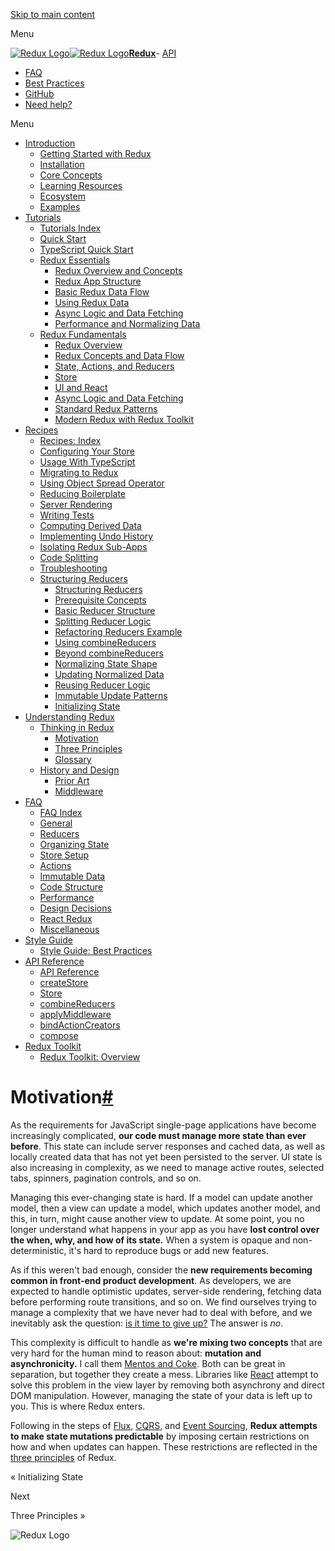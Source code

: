 <a href="#main" class="skipToContent_1oUP">Skip to main content</a>

Menu

<a href="../../index.html" class="navbar__brand"><img src="../../../d33wubrfki0l68.cloudfront.net/0834d0215db51e91525a25acf97433051f280f2f/c30f5/img/redux.svg" alt="Redux Logo" class="themedImage_1VuW themedImage--light_3UqQ navbar__logo" /><img src="../../../d33wubrfki0l68.cloudfront.net/0834d0215db51e91525a25acf97433051f280f2f/c30f5/img/redux.svg" alt="Redux Logo" class="themedImage_1VuW themedImage--dark_hz6m navbar__logo" /><strong>Redux</strong></a>- <a href="../../api/api-reference.html" class="menu__link">API</a>
- <a href="../../faq.html" class="menu__link">FAQ</a>
- <a href="../../style-guide/style-guide.html" class="menu__link">Best Practices</a>
- <a href="../../../github.com/reduxjs/redux.html" class="menu__link">GitHub</a>
- <a href="../../introduction/getting-started.html#help-and-discussion" class="menu__link">Need help?</a>

Menu

- <a href="#!" class="menu__link menu__link--sublist">Introduction</a>
  - <a href="../../introduction/getting-started.html" class="menu__link">Getting Started with Redux</a>
  - <a href="../../introduction/installation.html" class="menu__link">Installation</a>
  - <a href="../../introduction/core-concepts.html" class="menu__link">Core Concepts</a>
  - <a href="../../introduction/learning-resources.html" class="menu__link">Learning Resources</a>
  - <a href="../../introduction/ecosystem.html" class="menu__link">Ecosystem</a>
  - <a href="../../introduction/examples.html" class="menu__link">Examples</a>
- <a href="#!" class="menu__link menu__link--sublist">Tutorials</a>
  - <a href="../../tutorials/index.html" class="menu__link">Tutorials Index</a>
  - <a href="../../tutorials/quick-start.html" class="menu__link">Quick Start</a>
  - <a href="../../tutorials/typescript-quick-start.html" class="menu__link">TypeScript Quick Start</a>
  - <a href="#!" class="menu__link menu__link--sublist">Redux Essentials</a>
    - <a href="../../tutorials/essentials/part-1-overview-concepts.html" class="menu__link">Redux Overview and Concepts</a>
    - <a href="../../tutorials/essentials/part-2-app-structure.html" class="menu__link">Redux App Structure</a>
    - <a href="../../tutorials/essentials/part-3-data-flow.html" class="menu__link">Basic Redux Data Flow</a>
    - <a href="../../tutorials/essentials/part-4-using-data.html" class="menu__link">Using Redux Data</a>
    - <a href="../../tutorials/essentials/part-5-async-logic.html" class="menu__link">Async Logic and Data Fetching</a>
    - <a href="../../tutorials/essentials/part-6-performance-normalization.html" class="menu__link">Performance and Normalizing Data</a>
  - <a href="#!" class="menu__link menu__link--sublist">Redux Fundamentals</a>
    - <a href="../../tutorials/fundamentals/part-1-overview.html" class="menu__link">Redux Overview</a>
    - <a href="../../tutorials/fundamentals/part-2-concepts-data-flow.html" class="menu__link">Redux Concepts and Data Flow</a>
    - <a href="../../tutorials/fundamentals/part-3-state-actions-reducers.html" class="menu__link">State, Actions, and Reducers</a>
    - <a href="../../tutorials/fundamentals/part-4-store.html" class="menu__link">Store</a>
    - <a href="../../tutorials/fundamentals/part-5-ui-react.html" class="menu__link">UI and React</a>
    - <a href="../../tutorials/fundamentals/part-6-async-logic.html" class="menu__link">Async Logic and Data Fetching</a>
    - <a href="../../tutorials/fundamentals/part-7-standard-patterns.html" class="menu__link">Standard Redux Patterns</a>
    - <a href="../../tutorials/fundamentals/part-8-modern-redux.html" class="menu__link">Modern Redux with Redux Toolkit</a>
- <a href="#!" class="menu__link menu__link--sublist">Recipes</a>
  - <a href="../../recipes/recipe-index.html" class="menu__link">Recipes: Index</a>
  - <a href="../../recipes/configuring-your-store.html" class="menu__link">Configuring Your Store</a>
  - <a href="../../recipes/usage-with-typescript.html" class="menu__link">Usage With TypeScript</a>
  - <a href="../../recipes/migrating-to-redux.html" class="menu__link">Migrating to Redux</a>
  - <a href="../../recipes/using-object-spread-operator.html" class="menu__link">Using Object Spread Operator</a>
  - <a href="../../recipes/reducing-boilerplate.html" class="menu__link">Reducing Boilerplate</a>
  - <a href="../../recipes/server-rendering.html" class="menu__link">Server Rendering</a>
  - <a href="../../recipes/writing-tests.html" class="menu__link">Writing Tests</a>
  - <a href="../../recipes/computing-derived-data.html" class="menu__link">Computing Derived Data</a>
  - <a href="../../recipes/implementing-undo-history.html" class="menu__link">Implementing Undo History</a>
  - <a href="../../recipes/isolating-redux-sub-apps.html" class="menu__link">Isolating Redux Sub-Apps</a>
  - <a href="../../recipes/code-splitting.html" class="menu__link">Code Splitting</a>
  - <a href="../../recipes/troubleshooting.html" class="menu__link">Troubleshooting</a>
  - <a href="#!" class="menu__link menu__link--sublist">Structuring Reducers</a>
    - <a href="../../recipes/structuring-reducers/structuring-reducers.html" class="menu__link">Structuring Reducers</a>
    - <a href="../../recipes/structuring-reducers/prerequisite-concepts.html" class="menu__link">Prerequisite Concepts</a>
    - <a href="../../recipes/structuring-reducers/basic-reducer-structure.html" class="menu__link">Basic Reducer Structure</a>
    - <a href="../../recipes/structuring-reducers/splitting-reducer-logic.html" class="menu__link">Splitting Reducer Logic</a>
    - <a href="../../recipes/structuring-reducers/refactoring-reducer-example.html" class="menu__link">Refactoring Reducers Example</a>
    - <a href="../../recipes/structuring-reducers/using-combinereducers.html" class="menu__link">Using combineReducers</a>
    - <a href="../../recipes/structuring-reducers/beyond-combinereducers.html" class="menu__link">Beyond combineReducers</a>
    - <a href="../../recipes/structuring-reducers/normalizing-state-shape.html" class="menu__link">Normalizing State Shape</a>
    - <a href="../../recipes/structuring-reducers/updating-normalized-data.html" class="menu__link">Updating Normalized Data</a>
    - <a href="../../recipes/structuring-reducers/reusing-reducer-logic.html" class="menu__link">Reusing Reducer Logic</a>
    - <a href="../../recipes/structuring-reducers/immutable-update-patterns.html" class="menu__link">Immutable Update Patterns</a>
    - <a href="../../recipes/structuring-reducers/initializing-state.html" class="menu__link">Initializing State</a>
- <a href="#!" class="menu__link menu__link--sublist menu__link--active">Understanding Redux</a>
  - <a href="#!" class="menu__link menu__link--sublist menu__link--active">Thinking in Redux</a>
    - <a href="motivation.html" class="menu__link menu__link--active active">Motivation</a>
    - <a href="three-principles.html" class="menu__link">Three Principles</a>
    - <a href="glossary.html" class="menu__link">Glossary</a>
  - <a href="#!" class="menu__link menu__link--sublist">History and Design</a>
    - <a href="../history-and-design/prior-art.html" class="menu__link">Prior Art</a>
    - <a href="../history-and-design/middleware.html" class="menu__link">Middleware</a>
- <a href="#!" class="menu__link menu__link--sublist">FAQ</a>
  - <a href="../../faq.html" class="menu__link">FAQ Index</a>
  - <a href="../../faq/general.html" class="menu__link">General</a>
  - <a href="../../faq/reducers.html" class="menu__link">Reducers</a>
  - <a href="../../faq/organizing-state.html" class="menu__link">Organizing State</a>
  - <a href="../../faq/store-setup.html" class="menu__link">Store Setup</a>
  - <a href="../../faq/actions.html" class="menu__link">Actions</a>
  - <a href="../../faq/immutable-data.html" class="menu__link">Immutable Data</a>
  - <a href="../../faq/code-structure.html" class="menu__link">Code Structure</a>
  - <a href="../../faq/performance.html" class="menu__link">Performance</a>
  - <a href="../../faq/design-decisions.html" class="menu__link">Design Decisions</a>
  - <a href="../../faq/react-redux.html" class="menu__link">React Redux</a>
  - <a href="../../faq/miscellaneous.html" class="menu__link">Miscellaneous</a>
- <a href="#!" class="menu__link menu__link--sublist">Style Guide</a>
  - <a href="../../style-guide/style-guide.html" class="menu__link">Style Guide: Best Practices</a>
- <a href="#!" class="menu__link menu__link--sublist">API Reference</a>
  - <a href="../../api/api-reference.html" class="menu__link">API Reference</a>
  - <a href="../../api/createstore.html" class="menu__link">createStore</a>
  - <a href="../../api/store.html" class="menu__link">Store</a>
  - <a href="../../api/combinereducers.html" class="menu__link">combineReducers</a>
  - <a href="../../api/applymiddleware.html" class="menu__link">applyMiddleware</a>
  - <a href="../../api/bindactioncreators.html" class="menu__link">bindActionCreators</a>
  - <a href="../../api/compose.html" class="menu__link">compose</a>
- <a href="#!" class="menu__link menu__link--sublist">Redux Toolkit</a>
  - <a href="../../redux-toolkit/overview.html" class="menu__link">Redux Toolkit: Overview</a>

# <span id="motivation" class="anchor enhancedAnchor_2LWZ"></span>Motivation<a href="#motivation" class="hash-link" title="Direct link to heading">#</a>

As the requirements for JavaScript single-page applications have become increasingly complicated, **our code must manage more state than ever before**. This state can include server responses and cached data, as well as locally created data that has not yet been persisted to the server. UI state is also increasing in complexity, as we need to manage active routes, selected tabs, spinners, pagination controls, and so on.

Managing this ever-changing state is hard. If a model can update another model, then a view can update a model, which updates another model, and this, in turn, might cause another view to update. At some point, you no longer understand what happens in your app as you have **lost control over the when, why, and how of its state.** When a system is opaque and non-deterministic, it's hard to reproduce bugs or add new features.

As if this weren't bad enough, consider the **new requirements becoming common in front-end product development**. As developers, we are expected to handle optimistic updates, server-side rendering, fetching data before performing route transitions, and so on. We find ourselves trying to manage a complexity that we have never had to deal with before, and we inevitably ask the question: [is it time to give up?](../../../www.quirksmode.org/blog/archives/2015/07/stop_pushing_th.html) The answer is _no_.

This complexity is difficult to handle as **we're mixing two concepts** that are very hard for the human mind to reason about: **mutation and asynchronicity.** I call them [Mentos and Coke](../../../en.wikipedia.org/wiki/Diet_Coke_and_Mentos_eruption.html). Both can be great in separation, but together they create a mess. Libraries like [React](../../../reactjs.org/index.html) attempt to solve this problem in the view layer by removing both asynchrony and direct DOM manipulation. However, managing the state of your data is left up to you. This is where Redux enters.

Following in the steps of [Flux](../../../facebook.github.io/flux/index.html), [CQRS](../../../martinfowler.com/bliki/CQRS.html), and [Event Sourcing](../../../martinfowler.com/eaaDev/EventSourcing.html), **Redux attempts to make state mutations predictable** by imposing certain restrictions on how and when updates can happen. These restrictions are reflected in the [three principles](three-principles.html) of Redux.

<a href="../../recipes/structuring-reducers/initializing-state.html" class="pagination-nav__link"></a>

« Initializing State

<a href="three-principles.html" class="pagination-nav__link"></a>

Next

Three Principles »





<img src="../../../d33wubrfki0l68.cloudfront.net/0834d0215db51e91525a25acf97433051f280f2f/c30f5/img/redux.svg" alt="Redux Logo" class="themedImage_1VuW themedImage--dark_hz6m footer__logo" /></a>


